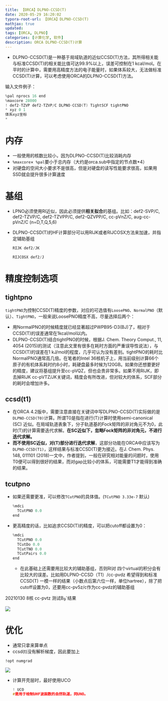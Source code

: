 ```yaml
---
title: 【ORCA】DLPNO-CCSD(T)
date: 2020-05-29 16:20:02
typora-root-url: 【ORCA】DLPNO-CCSD(T)
mathjax: true
updated:
tags: [ORCA, DLPNO]
categories: [计算化学, 软件]
description: ORCA DLPNO-CCSD(T)计算
---
```






- DLPNO-CCSD(T)是一种基于局域轨道的近似CCSD(T)方法，其所得相关能与标准CCSD(T)的相关能比值可达99.9%以上，误差可控制在1 kcal/mol。在平时的计算中，需要用高精度方法的电子能量时，如果体系较大，无法做标准CCSD(T)计算，可以考虑使用ORCA的DLPNO-CCSD(T)方法。

输入文件例子：

```c++
%pal nprocs 16 end
%maxcore 28000
! def2-TZVP def2-TZVP/C DLPNO-CCSD(T) TightSCF tightPNO
* xyz 0 1
体系xyz坐标
*
```

# 内存

- 一般使用的核数比较小，因为DLPNO-CCSD(T)比较消耗内存
- `%maxcore`×` %pal`要小于总内存（大约是orca.sub中指定的节点数*4）
- 对硬盘的空间大小要求不是很高，但是对硬盘的读写性能要求很高，如果用SSD就会提升很多计算速度

# 基组

- LPNO必须使用RI近似，因此必须提供**相关拟合**的基组。比如：def2-SVP/C, def2-TZVP/C, def2-TZVPP/C, def2-QZVPP/C, cc-pVnZ/C, aug-cc-pVnZ/C (n=D,T,Q,5,6) 

- DLPNO-CCSD(T)的HF计算部分可以用RIJK或者RIJCOSX方法来加速，并指定辅助基组

  ```c++
  RIJK def2/JK
  ```

  ```c++
  RIJCOSX def2/J
  ```

# 精度控制选项

## tightpno

`tightPNO`为控制CCSD(T)精度的参数，对应的可选值有`LoosePNO`、`NormalPNO`（默认）、`TightPNO`，一般来说LoosePNO精度不高，尽量选择后两个：

- 用NormalPNO的时候精度就已经显著超过PWPB95-D3(BJ)了，相对于CCSD(T)的误差通常在1kcal/mol以内。
- DLPNO-CCSD(T)结合tightPNO的时候，根据J. Chem. Theory Comput., 11, 4054 (2015)的测试（注意此文里有很多在耗时方面的严重误导性说法），与CCSD(T)的误差在1 kJ/mol的程度，几乎可认为没有差别。tightPNO的耗时比NormalPNO通常高几倍。在笔者的Intel 36核机子上，用当前级别计算66个原子的有机体系耗时约8小时，耗硬盘最多时候为120GB。如果你还想要更好的精度，建议将基组提升至cc-pVQZ，但也会贵非常多。如果不用RIJK，即去掉RIJK cc-pVTZ/JK关键词，精度会有所改进，但对较大的体系，SCF部分的耗时会增加许多。

## ccsd(t1)

- 在ORCA 4.2版中，需要注意直接在关键词中写DLPNO-CCSD(T)实际做的是`DLPNO-CCSD(T0)`计算。所谓T0是指在进行(T)计算时使用semi-canonical (SC) 近似。在局域轨道表象下，分子轨道基的Fock矩阵的非对角元不为0，此时(T)的计算需要迭代求解。**在SC近似下，忽略Fock矩阵的非对角元，不进行迭代求解。**
- **而不使用SC近似，对(T)部分进行迭代求解**，这部分功能在ORCA中应该写为`DLPNO-CCSD(T1)`，这样结果与标准CCSD(T)更为接近。在J. Chem. Phys. 148, 011101 (2018)一文中，作者提到，一般在研究相对能量的问题时，使用T0便可以得到很好的结果，而对gap比较小的体系，可能需要T1才能得到准确的结果。

## tcutpno

- 如果还需要更准，可以修改`TCutPNO`的具体值。(`TCutPNO 3.33e-7` 默认)

  ```c++
  %mdci
  	TCutPNO 0.0
  end
  ```

- 更高精度的话，比如追求CCSD(T)的精度，可以把cutoff都设置为0：

  ```c++
  %mdci
  	TCutPNO 0.0
  	TCutDo 0.0
  	TCutTNO 0.0
  	TCutPairs 0.0
  end
  ```
  - 在此基础上还需要用比较大的辅助基组，否则RI对 四个virtual的积分会有比较大的误差。比如用DLPNO-CCSD（T1）/cc-pvdz 希望得到和标准CCSD(T) 一模一样的结果（小数点后第六位一样，单位hartree），除了把cutoff设置为0，还要用cc-pv5z/c作为cc-pvdz的辅助基组

20210130 8核 cc-pvtz 测试B<sub>9</sub><sup>-</sup>结果

![](image-20210205164601861.png)



# 优化

- 通常只拿来算单点
- ccsd(t)没有解析梯度，因此要加上

```
!opt numgrad
```













![](clipboard.png)

- 计算开壳层时，最好使用UCO

  ```c++
  ! UCO
  #是用于绘制UHF波函数的自然轨道，同UNO。
  ```

  